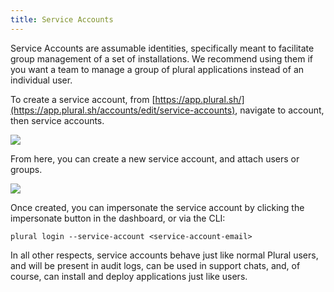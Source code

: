 ```yaml
---
title: Service Accounts
---
```


Service Accounts are assumable identities, specifically meant to facilitate group management of a set of installations.  We recommend using them if you want a team to manage a group of plural applications instead of an individual user.

To create a service account, from [https://app.plural.sh/](https://app.plural.sh/accounts/edit/service-accounts), navigate to account, then service accounts.

![](</assets/plural-service-account.gif>)

From here, you can create a new service account, and attach users or groups.&#x20;

![](</assets/frindle-service-account.gif>)

Once created, you can impersonate the service account by clicking the impersonate button in the dashboard, or via the CLI:

```
plural login --service-account <service-account-email>
```

In all other respects, service accounts behave just like normal Plural users, and will be present in audit logs, can be used in support chats, and, of course, can install and deploy applications just like users.
